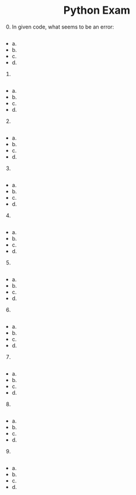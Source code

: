 <center>
<h1>Python Exam</h1>
</center>

0. In given code, what seems to be an error:
```py

```
* a.
* b.
* c.
* d. 

1. 
```py
```
* a.
* b.
* c.
* d. 

2. 
```py
```
* a.
* b.
* c.
* d. 

3. 
```py
```
* a.
* b.
* c.
* d. 

4. 
```py
```
* a.
* b.
* c.
* d. 

5. 
```py
```
* a.
* b.
* c.
* d. 

6. 
```py
```
* a.
* b.
* c.
* d. 

7. 
```py
```
* a.
* b.
* c.
* d. 

8. 
```py
```
* a.
* b.
* c.
* d. 

9. 
```py
```
* a.
* b.
* c.
* d. 